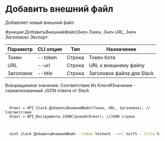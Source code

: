 ﻿---
sidebar_position: 3
---

# Добавить внешний файл
 Добавляет новый внешний файл


*Функция ДобавитьВнешнийФайл(Знач Токен, Знач URL, Знач Заголовок) Экспорт*

  | Параметр | CLI опция | Тип | Назначение |
  |-|-|-|-|
  | Токен | --token | Строка | Токен бота |
  | URL | --url | Строка | URL к внешнему файлу |
  | Заголовок | --title | Строка | Заголовок файла для Slack |

  
  Вовзращаемое значение:   Соответствие Из КлючИЗначение - сериализованный JSON ответа от Slack

```bsl title="Пример кода"
	

  Ответ = OPI_Slack.ДобавитьВнешнийФайл(Токен, URL, Заголовок); //Соответствие
  Ответ = OPI_Инструменты.JSONСтрокой(Ответ); //JSON строка
	
```

```sh title="Пример команд CLI"
    
  oint slack ДобавитьВнешнийФайл --token %token% --url %url% --title %title%

```


```json title="Результат"



```
